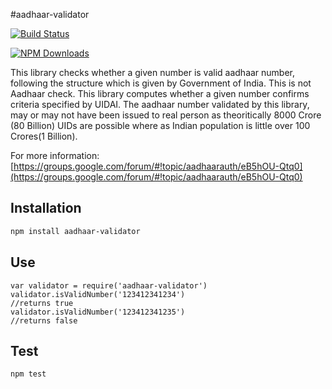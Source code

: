 #aadhaar-validator

[![Build Status](https://travis-ci.org/dinsaw/aadhaar-validator.svg?branch=master)](https://travis-ci.org/dinsaw/aadhaar-validator)

[![NPM Downloads][downloads-image]][downloads-url]

This library checks whether a given number is valid aadhaar number, following the structure which is given by Government of India.
This is not Aadhaar check. This library computes whether a given number confirms criteria specified by UIDAI. The aadhaar number validated by this library, may or may not have been issued to real person as theoritically 8000 Crore (80 Billion) UIDs are possible where as Indian population is little over 100 Crores(1 Billion).


For more information:
[https://groups.google.com/forum/#!topic/aadhaarauth/eB5hOU-Qtq0](https://groups.google.com/forum/#!topic/aadhaarauth/eB5hOU-Qtq0)

Installation
------------------

```bash
npm install aadhaar-validator
```

Use
------------------
```node
var validator = require('aadhaar-validator')
validator.isValidNumber('123412341234')
//returns true
validator.isValidNumber('123412341235')
//returns false
```

Test
-------------------
```bash
npm test
```

[downloads-image]: https://img.shields.io/npm/dm/aadhaar-validator.svg
[downloads-url]: https://www.npmjs.com/package/aadhaar-validator
